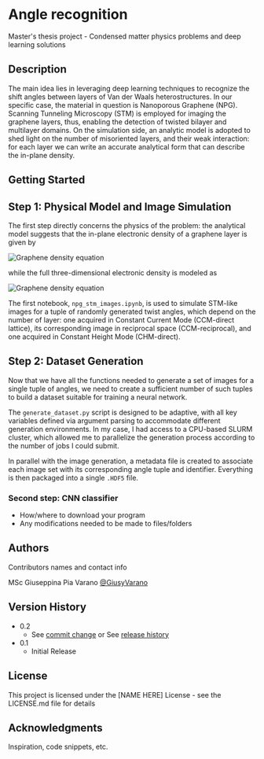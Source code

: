 # Angle recognition 

Master's thesis project - Condensed matter physics problems and deep learning solutions 

## Description

The main idea lies in leveraging deep learning techniques to recognize the shift angles between layers of Van der Waals heterostructures. In our specific case, the material in question is Nanoporous Graphene (NPG).
Scanning Tunneling Microscopy (STM) is employed for imaging the graphene
layers, thus, enabling the detection of twisted bilayer and multilayer domains. On the simulation side, an analytic model is adopted to shed light on the number of misoriented layers, and their weak
interaction: for each layer we can write an accurate analytical form that can describe the in-plane density.

## Getting Started

## Step 1: Physical Model and Image Simulation

The first step directly concerns the physics of the problem: the analytical model suggests that the in-plane electronic density of a graphene layer is given by 

![Graphene density equation](immages_md/in_plane_density.png)

while the full three-dimensional electronic density is modeled as

![Graphene density equation](immages_md/3d_density.png)

The first notebook, `npg_stm_images.ipynb`, is used to simulate STM-like images for a tuple of randomly generated twist angles, which depend on the number of layer: one acquired in Constant Current Mode (CCM-direct lattice), its corresponding image in reciprocal space (CCM-reciprocal), and one acquired in Constant Height Mode (CHM-direct).

## Step 2: Dataset Generation

Now that we have all the functions needed to generate a set of images for a single tuple of angles, we need to create a sufficient number of such tuples to build a dataset suitable for training a neural network. 

The `generate_dataset.py` script is designed to be adaptive, with all key variables defined via argument parsing to accommodate different generation environments. In my case, I had access to a CPU-based SLURM cluster, which allowed me to parallelize the generation process according to the number of jobs I could submit.

In parallel with the image generation, a metadata file is created to associate each image set with its corresponding angle tuple and identifier. Everything is then packaged into a single `.HDF5` file.
### Second step: CNN classifier

* How/where to download your program
* Any modifications needed to be made to files/folders

<!-- ### Executing program

* How to run the program
* Step-by-step bullets
```
code blocks for commands
```

## Help

Any advise for common problems or issues.
```
command to run if program contains helper info
``` -->

## Authors

Contributors names and contact info

MSc Giuseppina Pia Varano 
[@GiusyVarano](https://www.linkedin.com/in/giusy-varano-0277202aa/)

## Version History

* 0.2
    * See [commit change]() or See [release history]()
* 0.1
    * Initial Release 

## License

This project is licensed under the [NAME HERE] License - see the LICENSE.md file for details

## Acknowledgments

Inspiration, code snippets, etc.
<!-- * [awesome-readme](https://github.com/matiassingers/awesome-readme)
* [PurpleBooth](https://gist.github.com/PurpleBooth/109311bb0361f32d87a2)
* [dbader](https://github.com/dbader/readme-template)
* [zenorocha](https://gist.github.com/zenorocha/4526327)
* [fvcproductions](https://gist.github.com/fvcproductions/1bfc2d4aecb01a834b46) -->

